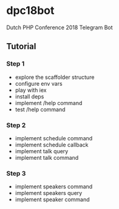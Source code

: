 # dpc18bot
Dutch PHP Conference 2018 Telegram Bot

## Tutorial

### Step 1
- explore the scaffolder structure
- configure env vars
- play with iex
- install deps
- implement /help command
- test /help command

### Step 2
- implement schedule command
- implement schedule callback
- implement talk query
- implement talk command

### Step 3
- implement speakers command
- implement speakers query
- implement speaker command
